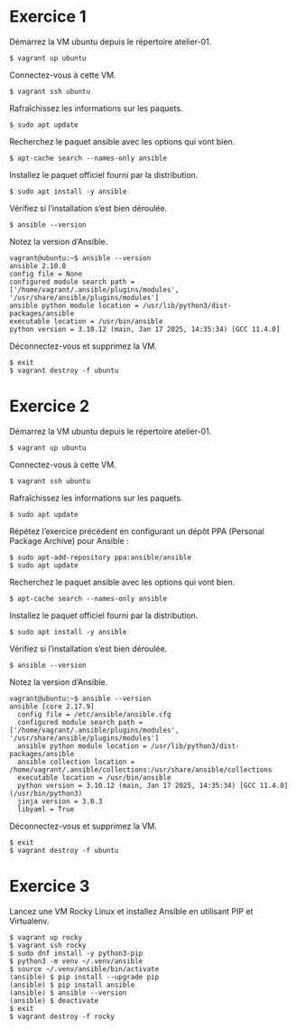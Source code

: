 # Exercice 1

Démarrez la VM ubuntu depuis le répertoire atelier-01.

```$ vagrant up ubuntu```

Connectez-vous à cette VM.

```$ vagrant ssh ubuntu```

Rafraîchissez les informations sur les paquets.

```$ sudo apt update```

Recherchez le paquet ansible avec les options qui vont bien.

```$ apt-cache search --names-only ansible```

Installez le paquet officiel fourni par la distribution.

```$ sudo apt install -y ansible```

Vérifiez si l’installation s’est bien déroulée.

```$ ansible --version```

Notez la version d’Ansible.

```
vagrant@ubuntu:~$ ansible --version
ansible 2.10.8
config file = None
configured module search path = ['/home/vagrant/.ansible/plugins/modules', '/usr/share/ansible/plugins/modules']
ansible python module location = /usr/lib/python3/dist-packages/ansible
executable location = /usr/bin/ansible
python version = 3.10.12 (main, Jan 17 2025, 14:35:34) [GCC 11.4.0]
```

Déconnectez-vous et supprimez la VM.

```
$ exit
$ vagrant destroy -f ubuntu
```
# Exercice 2

Démarrez la VM ubuntu depuis le répertoire atelier-01.

```$ vagrant up ubuntu```

Connectez-vous à cette VM.

```$ vagrant ssh ubuntu```

Rafraîchissez les informations sur les paquets.

```$ sudo apt update```

Répétez l’exercice précédent en configurant un dépôt PPA (Personal Package Archive) pour Ansible :

```
$ sudo apt-add-repository ppa:ansible/ansible
$ sudo apt update
```

Recherchez le paquet ansible avec les options qui vont bien.

```$ apt-cache search --names-only ansible```

Installez le paquet officiel fourni par la distribution.

```$ sudo apt install -y ansible```

Vérifiez si l’installation s’est bien déroulée.

```$ ansible --version```

Notez la version d’Ansible.

```
vagrant@ubuntu:~$ ansible --version
ansible [core 2.17.9]
  config file = /etc/ansible/ansible.cfg
  configured module search path = ['/home/vagrant/.ansible/plugins/modules', '/usr/share/ansible/plugins/modules']
  ansible python module location = /usr/lib/python3/dist-packages/ansible
  ansible collection location = /home/vagrant/.ansible/collections:/usr/share/ansible/collections
  executable location = /usr/bin/ansible
  python version = 3.10.12 (main, Jan 17 2025, 14:35:34) [GCC 11.4.0] (/usr/bin/python3)
  jinja version = 3.0.3
  libyaml = True

```

Déconnectez-vous et supprimez la VM.

```
$ exit
$ vagrant destroy -f ubuntu
```
# Exercice 3

Lancez une VM Rocky Linux et installez Ansible en utilisant PIP et Virtualenv.

```
$ vagrant up rocky
$ vagrant ssh rocky
$ sudo dnf install -y python3-pip
$ python3 -m venv ~/.venv/ansible
$ source ~/.venv/ansible/bin/activate
(ansible) $ pip install --upgrade pip
(ansible) $ pip install ansible
(ansible) $ ansible --version
(ansible) $ deactivate
$ exit
$ vagrant destroy -f rocky
```


